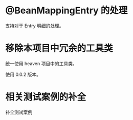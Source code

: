 # @BeanMappingEntry 的处理 

支持对于 Entry 明细的处理。

# 移除本项目中冗余的工具类

统一使用 heaven 项目中的工具类。

使用 0.0.2 版本。

# 相关测试案例的补全

补全测试案例